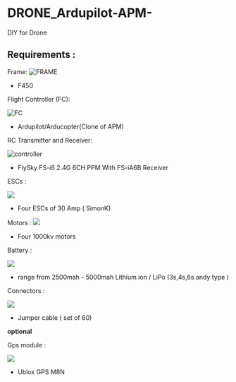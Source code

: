 # DRONE_Ardupilot-APM-
DIY for Drone 

## Requirements :

Frame:
 ![FRAME](/img/frame.jpg)

* F450 

Flight Controller (FC):

  ![FC](/img/fc.jpg)

* Ardupilot/Arducopter(Clone of APM) 

RC Transmitter and Receiver:

  ![controller](/img/rc.jpg)

* FlySky FS-i6 2.4G 6CH PPM  With FS-iA6B Receiver

ESCs :

  ![](/img/esc.jpg)

* Four ESCs of 30 Amp ( SimonK)

Motors :
  ![](/img/motors.jpg)
* Four 1000kv motors 

Battery :

![](/img/ba.png)

* range from 2500mah - 5000mah Lithium ion / LiPo (3s,4s,6s andy type )

Connectors :

![](/img/jumper.jpg)

* Jumper cable ( set of 60)

**optional**

Gps module :

  ![](/img/gps.jpg)

* Ublox GPS M8N




